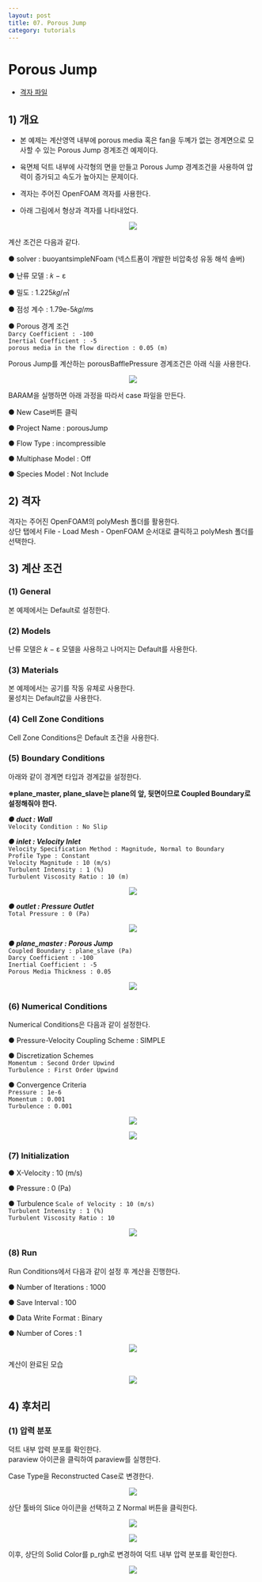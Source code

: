 ```yaml
---
layout: post
title: 07. Porous Jump
category: tutorials
---
```


# Porous Jump 

* [격자 파일](https://drive.google.com/file/d/1c7RgueGF8kfG_pqA0tGbU_TbPpZ99tNG/view?usp=sharing)

## 1) 개요 
* 본 예제는 계산영역 내부에 porous media 혹은 fan을 두꼐가 없는 경계면으로 모사할 수 있는 Porous Jump 경계조건 예제이다.<br>

* 육면체 덕트 내부에 사각형의 면을 만들고 Porous Jump 경계조건을 사용하여 압력이 증가되고 속도가 높아지는 문제이다. <br>

* 격자는 주어진 OpenFOAM 격자를 사용한다.<br>

* 아래 그림에서 형상과 격자를 나타내었다.<br>

<p align='center'>
    <img src="https://github.com/nextfoam/baram-pages/raw/main/screenshots/porousJump/9.1.png"><br>
</p>

계산 조건은 다음과 같다. <br>

●  solver : buoyantsimpleNFoam (넥스트폼이 개발한 비압축성 유동 해석 솔버) <br>

●  난류 모델 : 𝑘 − ε <br>

●  밀도 : 1.225𝑘𝑔/㎥ <br>

●  점성 계수 : 1.79e-5𝑘𝑔/𝑚s <br>

●  Porous 경계 조건<br>
```Darcy Coefficient : -100```<br>
```Inertial Coefficient : -5```<br>
```porous media in the flow direction : 0.05 (m)```<br>

Porous Jump를 계산하는 porousBafflePressure 경계조건은 아래 식을 사용한다.

<p align='center'>
    <img src="https://github.com/nextfoam/baram-pages/raw/main/screenshots/porousJump/9.2.png"><br>
</p>

BARAM을 실행하면 아래 과정을 따라서 case 파일을 만든다.<br>

●  New Case버튼 클릭<br>

●  Project Name : porousJump<br>

●  Flow Type : incompressible<br>

●  Multiphase Model : Off<br>

● Species Model : Not Include<br>

## 2) 격자
격자는 주어진 OpenFOAM의 polyMesh 폴더를 활용한다. <br>
상단 탭에서 File - Load Mesh - OpenFOAM 순서대로 클릭하고 polyMesh 폴더를 선택한다. <br>

## 3) 계산 조건
### (1) General
본 예제에서는 Default로 설정한다.<br>

### (2) Models
난류 모델은 𝑘 − ε 모델을 사용하고 나머지는 Default를 사용한다. <br>

### (3) Materials
본 예제에서는 공기를 작동 유체로 사용한다.<br>
물성치는 Default값을 사용한다.<br>

### (4) Cell Zone Conditions
Cell Zone Conditions은 Default 조건을 사용한다.<br>

### (5) Boundary Conditions
아래와 같이 경계면 타입과 경계값을 설정한다.<br>

**※plane_master, plane_slave는 plane의 앞, 뒷면이므로 Coupled Boundary로 설정해줘야 한다.<br>**

***●  duct : Wall***<br>
```Velocity Condition : No Slip```<br>

***●  inlet : Velocity Inlet***<br>
```Velocity Specification Method : Magnitude, Normal to Boundary```<br>
```Profile Type : Constant```<br>
```Velocity Magnitude : 10 (m/s)```<br>
```Turbulent Intensity : 1 (%)```<br>
```Turbulent Viscosity Ratio : 10 (m)```<br>

<p align='center'>
    <img src="https://github.com/nextfoam/baram-pages/raw/main/screenshots/porousJump/9.3.png"><br>
</p>

***●  outlet : Pressure Outlet***<br>
```Total Pressure : 0 (Pa)```<br>

<p align='center'>
    <img src="https://github.com/nextfoam/baram-pages/raw/main/screenshots/porousJump/9.4.png"><br>
</p>

***●  plane_master : Porous Jump***<br>
```Coupled Boundary : plane_slave (Pa)```<br>
```Darcy Coefficient : -100```<br>
```Inertial Coefficient : -5```<br>
```Porous Media Thickness : 0.05```<br>

<p align='center'>
    <img src="https://github.com/nextfoam/baram-pages/raw/main/screenshots/porousJump/9.5.png"><br>
</p>

### (6) Numerical Conditions
Numerical Conditions은 다음과 같이 설정한다.<br>

●  Pressure-Velocity Coupling Scheme : SIMPLE<br>

●  Discretization Schemes<br>
```Momentum : Second Order Upwind```<br>
```Turbulence : First Order Upwind```<br>

●  Convergence Criteria<br>
```Pressure : 1e-6```<br>
```Momentum : 0.001```<br>
```Turbulence : 0.001```<br>

<p align='center'>
    <img src="https://github.com/nextfoam/baram-pages/raw/main/screenshots/porousJump/9.6.1.png"><br>
</p>

<p align='center'>
    <img src="https://github.com/nextfoam/baram-pages/raw/main/screenshots/porousJump/9.6.2.png"><br>
</p>

### (7) Initialization
●  X-Velocity : 10 (m/s)<br>

●  Pressure : 0 (Pa)<br>

●  Turbulence
```Scale of Velocity : 10 (m/s)```<br>
```Turbulent Intensity : 1 (%)```<br>
```Turbulent Viscosity Ratio : 10```<br>

<p align='center'>
    <img src="https://github.com/nextfoam/baram-pages/raw/main/screenshots/porousJump/9.7.png"><br>
</p>

### (8) Run
Run Conditions에서 다음과 같이 설정 후 계산을 진행한다.<br>

●  Number of Iterations : 1000  <br>

●  Save Interval : 100  <br>

●  Data Write Format : Binary  <br>

●  Number of Cores : 1  <br>

<p align='center'>
    <img src="https://github.com/nextfoam/baram-pages/raw/main/screenshots/porousJump/9.8.png"><br>
</p>

계산이 완료된 모습

<p align='center'>
    <img src="https://github.com/nextfoam/baram-pages/raw/main/screenshots/porousJump/9.9.png"><br>
</p>

## 4) 후처리

### (1) 압력 분포
덕트 내부 압력 분포를 확인한다.<br>
paraview 아이콘을 클릭하여 paraview를 실행한다.<br>

Case Type을 Reconstructed Case로 변경한다.

<p align='center'>
    <img src="https://github.com/nextfoam/baram-pages/raw/main/screenshots/porousJump/9.10.png"><br>
</p>

상단 툴바의 Slice 아이콘을 선택하고 Z Normal 버튼을 클릭한다.<br>

<p align='center'>
    <img src="https://github.com/nextfoam/baram-pages/raw/main/screenshots/porousJump/9.11.png"><br>
</p>

<p align='center'>
    <img src="https://github.com/nextfoam/baram-pages/raw/main/screenshots/porousJump/9.12.png"><br>
</p>

이후, 상단의 Solid Color를 p_rgh로 변경하여 덕트 내부 압력 분포를 확인한다.

<p align='center'>
    <img src="https://github.com/nextfoam/baram-pages/raw/main/screenshots/porousJump/9.13.png"><br>
</p>